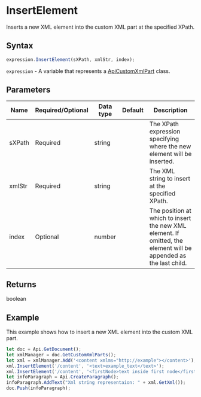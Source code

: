 # InsertElement

Inserts a new XML element into the custom XML part at the specified XPath.

## Syntax

```javascript
expression.InsertElement(sXPath, xmlStr, index);
```

`expression` - A variable that represents a [ApiCustomXmlPart](../ApiCustomXmlPart.md) class.

## Parameters

| **Name** | **Required/Optional** | **Data type** | **Default** | **Description** |
| ------------- | ------------- | ------------- | ------------- | ------------- |
sXPath | Required | string |  | The XPath expression specifying where the new element will be inserted.
xmlStr | Required | string |  | The XML string to insert at the specified XPath.
index | Optional | number |  | The position at which to insert the new XML element. If omitted, the element will be appended as the last child.

## Returns

boolean

## Example

This example shows how to insert a new XML element into the custom XML part.

```javascript editor-docx
let doc = Api.GetDocument();
let xmlManager = doc.GetCustomXmlParts();
let xml = xmlManager.Add('<content xmlms="http://example"></content>');
xml.InsertElement('/content', '<text>example_text</text>');
xml.InsertElement('/content', '<firstNode>text inside first node</firstNode>', 0);
let infoParagraph = Api.CreateParagraph();
infoParagraph.AddText("Xml string representaion: " + xml.GetXml());
doc.Push(infoParagraph);
```
